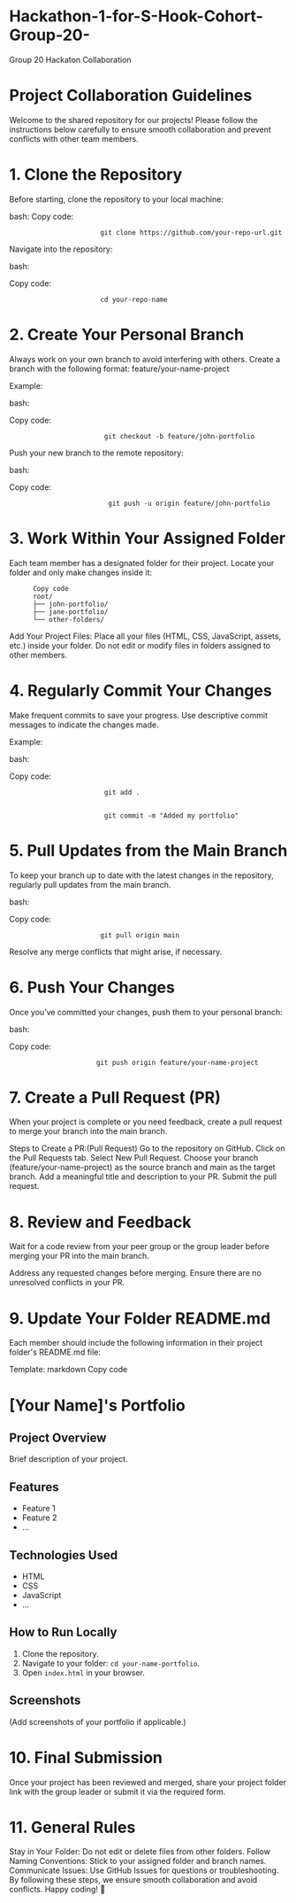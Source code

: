 # Hackathon-1-for-S-Hook-Cohort-Group-20-
Group 20 Hackaton Collaboration
#  Project Collaboration Guidelines
Welcome to the shared repository for our projects! Please follow the instructions below carefully to ensure smooth collaboration and prevent conflicts with other team members.

#  1. Clone the Repository
Before starting, clone the repository to your local machine:

bash:
Copy code:


                           git clone https://github.com/your-repo-url.git

                           
Navigate into the repository:

bash:


Copy code:


                           cd your-repo-name

                           
# 2. Create Your Personal Branch
Always work on your own branch to avoid interfering with others. Create a branch with the following format:
feature/your-name-project

Example:

bash:


Copy code: 


                            git checkout -b feature/john-portfolio

                            
Push your new branch to the remote repository:

bash:


Copy code:


                             git push -u origin feature/john-portfolio

                             
# 3. Work Within Your Assigned Folder
Each team member has a designated folder for their project. Locate your folder and only make changes inside it:

          Copy code
          root/
          ├── john-portfolio/
          ├── jane-portfolio/
          └── other-folders/
Add Your Project Files:
Place all your files (HTML, CSS, JavaScript, assets, etc.) inside your folder.
Do not edit or modify files in folders assigned to other members.
# 4. Regularly Commit Your Changes
Make frequent commits to save your progress. Use descriptive commit messages to indicate the changes made.

Example:

bash:


Copy code:


                            git add .

                            
                            git commit -m "Added my portfolio"

                            
# 5. Pull Updates from the Main Branch
To keep your branch up to date with the latest changes in the repository, regularly pull updates from the main branch.

bash:


Copy code:


                           git pull origin main

                           
Resolve any merge conflicts that might arise, if necessary.

# 6. Push Your Changes
Once you’ve committed your changes, push them to your personal branch:

bash:


Copy code:


                          git push origin feature/your-name-project

                          
# 7. Create a Pull Request (PR)
When your project is complete or you need feedback, create a pull request to merge your branch into the main branch.

Steps to Create a PR:(Pull Request)
Go to the repository on GitHub.
Click on the Pull Requests tab.
Select New Pull Request.
Choose your branch (feature/your-name-project) as the source branch and main as the target branch.
Add a meaningful title and description to your PR.
Submit the pull request.
# 8. Review and Feedback
Wait for a code review from your peer group or the group leader before merging your PR into the main branch.

Address any requested changes before merging.
Ensure there are no unresolved conflicts in your PR.
# 9. Update Your Folder README.md
Each member should include the following information in their project folder's README.md file:

Template:
markdown
Copy code
# [Your Name]'s Portfolio

## Project Overview
Brief description of your project.

## Features
- Feature 1
- Feature 2
- ...

## Technologies Used
- HTML
- CSS
- JavaScript
- ...

## How to Run Locally
1. Clone the repository.
2. Navigate to your folder: `cd your-name-portfolio`.
3. Open `index.html` in your browser.

## Screenshots
(Add screenshots of your portfolio if applicable.)
# 10. Final Submission
Once your project has been reviewed and merged, share your project folder link with the group leader or submit it via the required form.

# 11. General Rules
Stay in Your Folder: Do not edit or delete files from other folders.
Follow Naming Conventions: Stick to your assigned folder and branch names.
Communicate Issues: Use GitHub Issues for questions or troubleshooting.
By following these steps, we ensure smooth collaboration and avoid conflicts. Happy coding! 🎉







